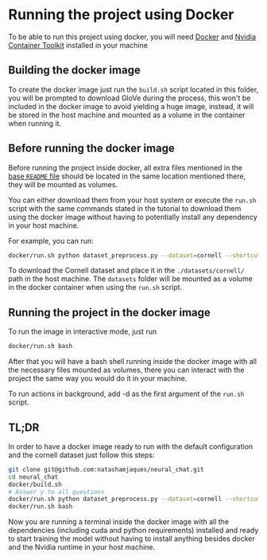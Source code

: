 # Running the project using Docker

To be able to run this project using docker, you will need [Docker](https://docs.docker.com/install/) and [Nvidia Container Toolkit](https://github.com/NVIDIA/nvidia-docker) installed in your machine

## Building the docker image

To create the docker image just run the `build.sh` script located in this folder, you will be prompted to download GloVe during the process, this won't be included in the docker image to avoid yielding a huge image, instead, it will be stored in the host machine and mounted as a volume in the container when running it.

## Before running the docker image

Before running the project inside docker, all extra files mentioned in the [base `README` file](../README.md) should be located in the same location mentioned there, they will be mounted as volumes.

You can either download them from your host system or execute the `run.sh` script with the same commands stated in the tutorial to download them using the docker image without having to potentially install any dependency in your host machine.

For example, you can run:

```bash
docker/run.sh python dataset_preprocess.py --dataset=cornell --shortcut
```

To download the Cornell dataset and place it in the `./datasets/cornell/` path in the host machine. The `datasets` folder will be mounted as a volume in the docker container when using the `run.sh` script.

## Running the project in the docker image
To run the image in interactive mode, just run
```bash
docker/run.sh bash
```

After that you will have a bash shell running inside the docker image with all the necessary files mounted as volumes, there you can interact with the project the same way you would do it in your machine.

To run actions in background, add -d as the first argument of the `run.sh` script.

## TL;DR

In order to have a docker image ready to run with the default configuration and the cornell dataset just follow this steps:

```bash
git clone git@github.com:natashamjaques/neural_chat.git
cd neural_chat
docker/build.sh
# Answer y to all questions
docker/run.sh python dataset_preprocess.py --dataset=cornell --shortcut
docker/run.sh bash
```

Now you are running a terminal inside the docker image with all the dependencies (including cuda and python requirements) installed and ready to start training the model without having to install anything besides docker and the Nvidia runtime in your host machine.